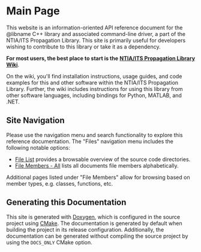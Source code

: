 # Main Page

This website is an information-oriented API reference document for the @libname
C++ library and associated command-line driver, a part of the NTIA/ITS Propagation
Library. This site is primarily useful for developers wishing to contribute to this
library or take it as a dependency.

**For most users, the best place to start is the**
[**NTIA/ITS Propagation Library Wiki**](https://ntia.github.io/propagation-library-wiki).

On the wiki, you'll find installation instructions, usage guides, and code examples
for this and other software within the NTIA/ITS Propagation Library. Further, the
wiki includes instructions for using this library from other software languages,
including bindings for Python, MATLAB, and .NET.

## Site Navigation

Please use the navigation menu and search functionality to explore this reference
documentation. The "Files" navigation menu includes the following notable options:

- [File List](files.html) provides a browsable overview of the source code directories.
- [File Members - All](globals.html) lists all documents file members alphabetically.

Additional pages listed under "File Members" allow for browsing based on member types,
e.g. classes, functions, etc.

## Generating this Documentation

This site is generated with [Doxygen](https://www.doxygen.nl/), which is configured
in the source project using [CMake](https://cmake.org/). The documentation is generated
by default when building the project in its release configuration. Additionally,
the documentation can be generated without compiling the source project by using
the `DOCS_ONLY` CMake option.
